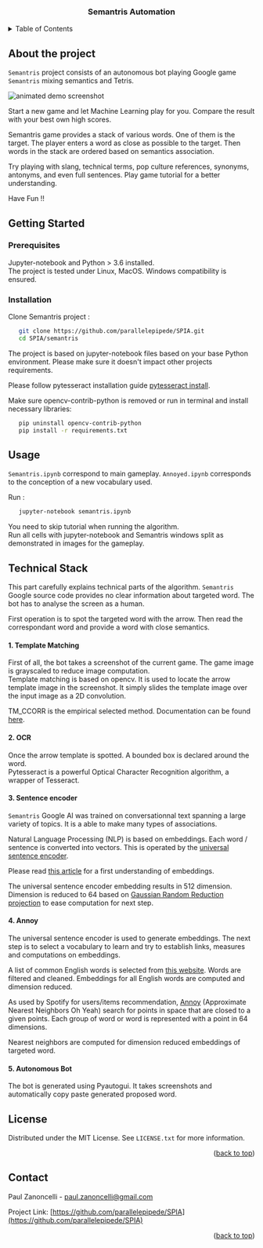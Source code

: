<div align="center">

  <h3 align="center">Semantris Automation</h3>
</div>


<details>
  <summary>Table of Contents</summary>
  <ol>
    <li>
      <a href="#about-the-project">About The Project</a>
    </li>
    <li>
      <a href="#getting-started">Getting Started</a>
      <ul>
        <li><a href="#prerequisites">Prerequisites</a></li>
        <li><a href="#installation">Installation</a></li>
      </ul>
    </li>
    <li><a href="#usage">Usage</a></li>
    <li><a href="#technical-stack">Technical Stack</a></li>
    <li><a href="#license">License</a></li>
    <li><a href="#contact">Contact</a></li>
  </ol>
</details>

<!-- ABOUT THE PROJECT -->
## About the project

`Semantris` project consists of an autonomous bot playing Google game `Semantris` mixing semantics and Tetris.

![animated demo screenshot](https://github.com/parallelepipede/SPIA/tree/main/semantris/images/demo.gif)

Start a new game and let Machine Learning play for you. Compare the result with your best own high scores.

Semantris game provides a stack of various words. One of them is the target. The player enters a word as close as possible to the target. Then words in the stack are ordered based on semantics association.<br>

Try playing with slang, technical terms, pop culture references, synonyms, antonyms, and even full sentences.
Play game tutorial for a better understanding.

Have Fun !!

<!-- GETTING STARTED -->
## Getting Started
### Prerequisites
Jupyter-notebook and Python > 3.6 installed.<br>
The project is tested under Linux, MacOS. Windows compatibility is ensured.<br>

### Installation

Clone Semantris project : 

```sh
   git clone https://github.com/parallelepipede/SPIA.git
   cd SPIA/semantris
   ```

The project is based on jupyter-notebook files based on your base Python environment. Please make sure it doesn't impact other projects requirements.

Please follow pytesseract installation guide [pytesseract install](https://pypi.org/project/pytesseract/).

Make sure opencv-contrib-python is removed or run in terminal and install necessary libraries:
```sh
   pip uninstall opencv-contrib-python
   pip install -r requirements.txt
   ```

<!-- USAGE EXAMPLES -->
## Usage

`Semantris.ipynb` correspond to main gameplay.
`Annoyed.ipynb` corresponds to the conception of a new vocabulary used.

Run :
```sh
   jupyter-notebook semantris.ipynb
   ```

You need to skip tutorial when running the algorithm.<br>
Run all cells with jupyter-notebook and Semantris windows split as demonstrated in images for the gameplay.


<!-- Technical Stack -->
## Technical Stack

This part carefully explains technical parts of the algorithm.
`Semantris` Google source code provides no clear information about targeted word. The bot has to analyse the screen as a human. 

First operation is to spot the targeted word with the arrow. Then read the correspondant word and provide a word with close semantics. 



#### 1. Template Matching
First of all, the bot takes a screenshot of the current game.
The game image is grayscaled to reduce image computation. <br>
Template matching is based on opencv. It is used to locate the arrow template image in the screenshot.
It simply slides the template image over the input image as a 2D convolution.

TM_CCORR is the empirical selected method. Documentation can be found [here](https://docs.opencv.org/4.x/df/dfb/group__imgproc__object.html#gga3a7850640f1fe1f58fe91a2d7583695da5be00b45a4d99b5e42625b4400bfde65).

#### 2. OCR
Once the arrow template is spotted. A bounded box is declared around the word.<br>
Pytesseract is a powerful Optical Character Recognition algorithm, a wrapper of Tesseract.

#### 3. Sentence encoder

`Semantris` Google AI was trained on conversationnal text spanning a large variety of topics. It is a able to make many types of associations.

Natural Language Processing (NLP) is based on embeddings. Each word / sentence is converted into vectors. This is operated by the [universal sentence encoder](https://tfhub.dev/google/universal-sentence-encoder/4).

Please read [this article](https://www.tensorflow.org/text/guide/word_embeddings) for a first understanding of embeddings.

The universal sentence encoder embedding results in 512 dimension. Dimension is reduced to 64 based on [Gaussian Random Reduction projection](https://scikit-learn.org/stable/modules/generated/sklearn.random_projection.GaussianRandomProjection.html) to ease computation for next step.

#### 4. Annoy

The universal sentence encoder is used to generate embeddings. The next step is to select a vocabulary to learn and try to establish links, measures and computations on embeddings.

A list of common English words is selected from [this website](https://github.com/dwyl/english-words). Words are filtered and cleaned.
Embeddings for all English words are computed and dimension reduced.

As used by Spotify for users/items recommendation, [Annoy](https://github.com/spotify/annoy) (Approximate Nearest Neighbors Oh Yeah) search for points in space that are closed to a given points. Each group of word or word is represented with a point in 64 dimensions.

Nearest neighbors are computed for dimension reduced embeddings of targeted word.

#### 5. Autonomous Bot
The bot is generated using Pyautogui. It takes screenshots and automatically copy paste generated proposed word.

<!-- LICENSE -->
## License

Distributed under the MIT License. See `LICENSE.txt` for more information.

<p align="right">(<a href="#readme-top">back to top</a>)</p>

<!-- CONTACT -->
## Contact

Paul Zanoncelli  - paul.zanoncelli@gmail.com

Project Link: [https://github.com/parallelepipede/SPIA](https://github.com/parallelepipede/SPIA)

<p align="right">(<a href="#readme-top">back to top</a>)</p>
